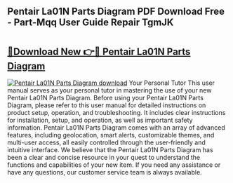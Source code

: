 ## Pentair La01N Parts Diagram PDF Download Free - Part-Mqq User Guide Repair TgmJK

# <h2><a href="http://dfrtpx.blite.top/?on=Pentair+La01N+Parts+Diagram">🔗Download New 👉🔴 Pentair La01N Parts Diagram</a></h2>

[![Pentair La01N Parts Diagram download](https://i.imgur.com/lujVjoI.png)](http://dfrtpx.blite.top/?on=Pentair+La01N+Parts+Diagram)
Your Personal Tutor This user manual serves as your personal tutor in mastering the use of your new Pentair La01N Parts Diagram. Before using your Pentair La01N Parts Diagram, please refer to this user manual for detailed instructions on product setup, operation, and troubleshooting. It includes clear instructions for installation, setup, and operation, as well as important safety information. Pentair La01N Parts Diagram comes with an array of advanced features, including geolocation, smart alerts, customizable themes, and multi-user access, all easily controlled through the user-friendly and intuitive interface. We believe that the Pentair La01N Parts Diagram has been a clear and concise resource in your quest to understand the functions and capabilities of your new item. If you need any assistance or have any questions, our customer service team is always available.
